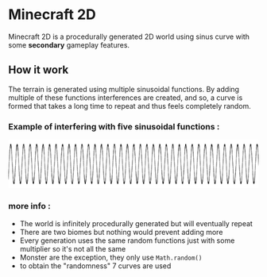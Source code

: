 # Minecraft 2D
Minecraft 2D is a procedurally generated 2D world using sinus curve with some **secondary** gameplay features.
## How it work
The terrain is generated using multiple sinusoidal functions. By adding multiple of these functions interferences are created, and so, a curve is formed that takes a long time to repeat and thus feels completely random.
### Example of interfering with five sinusoidal functions :
![](https://raw.githubusercontent.com/maxime-mrl/Minecraft-2D/master/assets/images/curve-illustration-trimed.gif)
### more info :
- The world is infinitely procedurally generated but will eventually repeat
- There are two biomes but nothing would prevent adding more
- Every generation uses the same random functions just with some multiplier so it's not all the same
- Monster are the exception, they only use `Math.random()`
- to obtain the "randomness" 7 curves are used